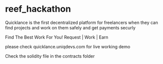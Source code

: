 # reef_hackathon

Quicklance is the first decentralized platform for freelancers when they can find projects
and work on them safely and get payments securly

Find The Best Work For You!
Request | Work | Earn

please check quicklance.uniqdevs.com for live working demo

Check the solidity file in the contracts folder 
